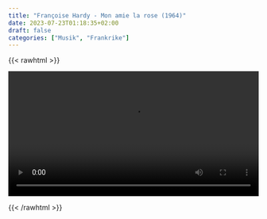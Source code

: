 ```yaml
---
title: "Françoise Hardy - Mon amie la rose (1964)"
date: 2023-07-23T01:18:35+02:00
draft: false
categories: ["Musik", "Frankrike"]
---
```


{{< rawhtml >}} 

<video width=100% controls autoplay>
    <source src="/videos/mon-amie-la-rose.mp4#t=0.1" type="video/mp4">
    Your browser does not support the video tag.  
</video>

{{< /rawhtml >}}
